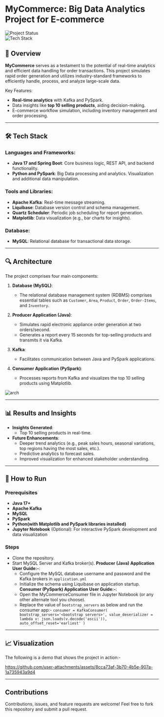 # MyCommerce: Big Data Analytics Project for E-commerce

![Project Status](https://img.shields.io/badge/Status-Completed-brightgreen.svg)  
![Tech Stack](https://img.shields.io/badge/Tech%20Stack-Java%2017%20|%20Spring%20Boot%20|%20Python%20|%20PySpark%20|%20Kafka%20|%20MySQL-blue)

## 🚀 Overview

**MyCommerce** serves as a testament to the potential of real-time analytics and efficient data handling for order transactions. This project simulates rapid order generation and utilizes industry-standard frameworks to efficiently handle, process, and analyze large-scale data.

Key Features:  
- **Real-time analytics** with Kafka and PySpark.  
- Data insights like **top 10 selling products**, aiding decision-making.  
- E-commerce workflow simulation, including inventory management and order processing.  

---

## 🛠️ Tech Stack

### Languages and Frameworks:
- **Java 17 and Spring Boot**: Core business logic, REST API, and backend functionality.  
- **Python and PySpark**: Big Data processing and analytics. Visualization and additional data manipulation.

### Tools and Libraries:
- **Apache Kafka**: Real-time message streaming.  
- **Liquibase**: Database version control and schema management.  
- **Quartz Scheduler**: Periodic job scheduling for report generation.  
- **Matplotlib**: Data visualization (e.g., bar charts for insights).  

### Database:
- **MySQL**: Relational database for transactional data storage.  


---

## 🔍 Architecture

The project comprises four main components:

1. **Database (MySQL)**:  
   - The relational database management system (RDBMS) comprises essential tables such as `Customer`, `Area`, `Product`, `Order`, `Order-Items`, and `Inventory`.

2. **Producer Application (Java)**:  
   - Simulates rapid electronic appliance order generation at two orders/second.  
   - Generates a report every 15 seconds for top-selling products and transmits it via Kafka.

3. **Kafka**:  
   - Facilitates communication between Java and PySpark applications.

4. **Consumer Application (PySpark)**:  
   - Processes reports from Kafka and visualizes the top 10 selling products using Matplotlib.
     
![arch](https://github.com/user-attachments/assets/63f99467-b300-46c2-a182-1a5d9b4bdf52)

---

## 📊 Results and Insights

- **Insights Generated**:  
   - Top 10 selling products in real-time.  
- **Future Enhancements**:  
   - Deeper trend analytics (e.g., peak sales hours, seasonal variations, top regions having the most sales, etc.).  
   - Predictive analytics to forecast sales.  
   - Improved visualization for enhanced stakeholder understanding.

---

## 🔧 How to Run

### Prerequisites
- **Java 17+**  
- **Apache Kafka**  
- **MySQL**  
- **PySpark**  
- **Python(with Matplotlib and PySpark libraries installed)**
- **Jupyter Notebook** (Optional): For interactive PySpark development and data visualization

### Steps
- Clone the repository.
- Start MySQL Server and Kafka broker(s).
**Producer (Java) Application User Guide:-**:  
   - Configure the MySQL database username and password and the Kafka brokers in `application.yml`
   - Initialize the schema using Liquibase on application startup.  
**Consumer (PySpark) Application User Guide:-**:  
   - Open the MyCommerceConsumer file in Jupyter Notebook (or any other alternate tool you choose).
   - Replace the value of `bootstrap_servers` as below and run the consumer app:-
     `consumer = KafkaConsumer(
    bootstrap_servers='<bootstrap servers>',
    value_deserializer = lambda v: json.loads(v.decode('ascii')),
    auto_offset_reset='earliest'
)`

---

## 📈 Visualization

The following is a demo that shows the project in action:-

https://github.com/user-attachments/assets/8cca73af-3b70-4b5e-907a-1a735943a9d4

---
## Contributions

Contributions, issues, and feature requests are welcome! Feel free to fork this repository and submit a pull request.
